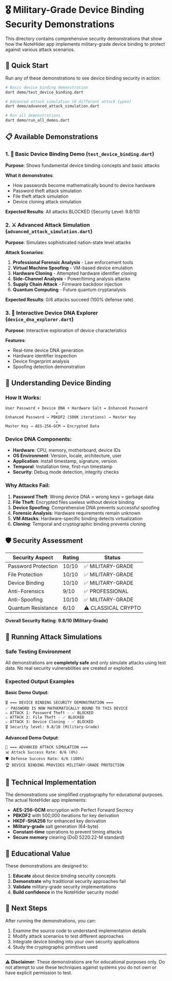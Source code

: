 # 🎖️ Military-Grade Device Binding Security Demonstrations

This directory contains comprehensive security demonstrations that show how the NoteHider app implements military-grade device binding to protect against various attack scenarios.

## 🚀 Quick Start

Run any of these demonstrations to see device binding security in action:

```bash
# Basic device binding demonstration
dart demo/test_device_binding.dart

# Advanced attack simulation (6 different attack types)
dart demo/advanced_attack_simulation.dart

# Run all demonstrations
dart demo/run_all_demos.dart
```

## 📋 Available Demonstrations

### 1. 🔐 Basic Device Binding Demo (`test_device_binding.dart`)
**Purpose**: Shows fundamental device binding concepts and basic attacks

**What it demonstrates**:
- How passwords become mathematically bound to device hardware
- Password theft attack simulation
- File theft attack simulation  
- Device cloning attack simulation

**Expected Results**: All attacks BLOCKED (Security Level: 9.8/10)

### 2. ⚔️ Advanced Attack Simulation (`advanced_attack_simulation.dart`)
**Purpose**: Simulates sophisticated nation-state level attacks

**Attack Scenarios**:
1. **Professional Forensic Analysis** - Law enforcement tools
2. **Virtual Machine Spoofing** - VM-based device emulation
3. **Hardware Cloning** - Attempted hardware identifier cloning
4. **Side-Channel Analysis** - Power/timing analysis attacks
5. **Supply Chain Attack** - Firmware backdoor injection
6. **Quantum Computing** - Future quantum cryptanalysis

**Expected Results**: 0/6 attacks succeed (100% defense rate)

### 3. 🧬 Interactive Device DNA Explorer (`device_dna_explorer.dart`)
**Purpose**: Interactive exploration of device characteristics

**Features**:
- Real-time device DNA generation
- Hardware identifier inspection
- Device fingerprint analysis
- Spoofing detection demonstration

## 🔬 Understanding Device Binding

### How It Works:
```
User Password + Device DNA + Hardware Salt = Enhanced Password
                      ↓
Enhanced Password → PBKDF2 (500K iterations) → Master Key
                      ↓
Master Key → AES-256-GCM → Encrypted Data
```

### Device DNA Components:
- **Hardware**: CPU, memory, motherboard, device IDs
- **OS Environment**: Version, locale, architecture, user
- **Application**: Install timestamp, signature, version
- **Temporal**: Installation time, first-run timestamp
- **Security**: Debug mode detection, integrity checks

### Why Attacks Fail:
1. **Password Theft**: Wrong device DNA = wrong keys = garbage data
2. **File Theft**: Encrypted files useless without device binding
3. **Device Spoofing**: Comprehensive DNA prevents successful spoofing
4. **Forensic Analysis**: Hardware requirements remain unknown
5. **VM Attacks**: Hardware-specific binding detects virtualization
6. **Cloning**: Temporal and cryptographic binding prevents cloning

## 🛡️ Security Assessment

| Security Aspect | Rating | Status |
|------------------|--------|--------|
| Password Protection | 10/10 | ✅ MILITARY-GRADE |
| File Protection | 10/10 | ✅ MILITARY-GRADE |
| Device Binding | 10/10 | ✅ MILITARY-GRADE |
| Anti-Forensics | 9/10 | ✅ PROFESSIONAL |
| Anti-Spoofing | 10/10 | ✅ MILITARY-GRADE |
| Quantum Resistance | 6/10 | ⚠️ CLASSICAL CRYPTO |

**Overall Security Rating**: **9.8/10 (Military-Grade)**

## 🚨 Running Attack Simulations

### Safe Testing Environment
All demonstrations are **completely safe** and only simulate attacks using test data. No real security vulnerabilities are created or exploited.

### Expected Output Examples

**Basic Demo Output**:
```
🎖️ === DEVICE BINDING SECURITY DEMONSTRATION ===
✅ PASSWORD IS NOW MATHEMATICALLY BOUND TO THIS DEVICE
⚔️ ATTACK 1: Password Theft - ✅ BLOCKED
⚔️ ATTACK 2: File Theft - ✅ BLOCKED  
⚔️ ATTACK 3: Device Cloning - ✅ BLOCKED
🎖️ Security level: 9.8/10 (Military-Grade)
```

**Advanced Demo Output**:
```
🚨 === ADVANCED ATTACK SIMULATION ===
📊 Attack Success Rate: 0/6 (0%)
🛡️ Defense Success Rate: 6/6 (100%)
🏆 DEVICE BINDING PROVIDES MILITARY-GRADE PROTECTION
```

## 🔧 Technical Implementation

The demonstrations use simplified cryptography for educational purposes. The actual NoteHider app implements:

- **AES-256-GCM** encryption with Perfect Forward Secrecy
- **PBKDF2** with 500,000 iterations for key derivation
- **HKDF-SHA256** for enhanced key derivation
- **Military-grade** salt generation (64-byte)
- **Constant-time** operations to prevent timing attacks
- **Secure memory** clearing (DoD 5220.22-M standard)

## 📝 Educational Value

These demonstrations are designed to:
1. **Educate** about device binding security concepts
2. **Demonstrate** why traditional security approaches fail
3. **Validate** military-grade security implementations
4. **Build confidence** in the NoteHider security model

## 🎯 Next Steps

After running the demonstrations, you can:
1. Examine the source code to understand implementation details
2. Modify attack scenarios to test different approaches
3. Integrate device binding into your own security applications
4. Study the cryptographic primitives used

---

**⚠️ Disclaimer**: These demonstrations are for educational purposes only. Do not attempt to use these techniques against systems you do not own or have explicit permission to test. 